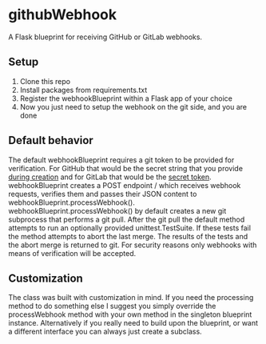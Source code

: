 # githubWebhook

A Flask blueprint for receiving GitHub or GitLab webhooks.

## Setup

1. Clone this repo
2. Install packages from requirements.txt
3. Register the webhookBlueprint within a Flask app of your choice
4. Now you just need to setup the webhook on the git side, and you are done

## Default behavior

The default webhookBlueprint requires a git token to be provided for verification.
For GitHub that would be the secret string that you provide [during creation](https://docs.github.com/en/webhooks/using-webhooks/creating-webhooks#creating-a-repository-webhook) and for GitLab that would be the [secret token](https://docs.gitlab.com/ee/user/project/integrations/webhooks.html#validate-payloads-by-using-a-secret-token).
webhookBlueprint creates a POST endpoint / which receives webhook requests, verifies them and passes their JSON content to webhookBlueprint.processWebhook().
webhookBlueprint.processWebhook() by default creates a new git subprocess that performs a git pull.
After the git pull the default method attempts to run an optionally provided unittest.TestSuite.
If these tests fail the method attempts to abort the last merge.
The results of the tests and the abort merge is returned to git.
For security reasons only webhooks with means of verification will be accepted.

## Customization

The class was built with customization in mind.
If you need the processing method to do something else I suggest you simply override the processWebhook method with your own method in the singleton blueprint instance.
Alternatively if you really need to build upon the blueprint, or want a different interface you can always just create a subclass.
